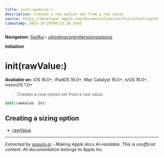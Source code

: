 ```yaml
---
title: init(rawValue:)
description: Creates a new option set from a raw value.
source: https://developer.apple.com/documentation/swiftui/uihostingcontrollersizingoptions/init(rawvalue:)
timestamp: 2025-10-29T00:13:36.354Z
---
```


**Navigation:** [Swiftui](/documentation/swiftui) › [uihostingcontrollersizingoptions](/documentation/swiftui/uihostingcontrollersizingoptions)

**Initializer**

# init(rawValue:)

**Available on:** iOS 16.0+, iPadOS 16.0+, Mac Catalyst 16.0+, tvOS 16.0+, visionOS 1.0+

> Creates a new option set from a raw value.

```swift
init(rawValue: Int)
```

## Creating a sizing option

- [rawValue](/documentation/swiftui/uihostingcontrollersizingoptions/rawvalue)

---

*Extracted by [sosumi.ai](https://sosumi.ai) - Making Apple docs AI-readable.*
*This is unofficial content. All documentation belongs to Apple Inc.*
